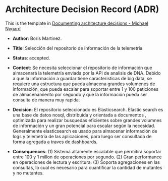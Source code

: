 # Architecture Decision Record (ADR)

This is the template in [Documenting architecture decisions - Michael Nygard](http://thinkrelevance.com/blog/2011/11/15/documenting-architecture-decisions)

* **Author**: Boris Martinez.

* **Title**: Selección del repositorio de información de la telemetría

* **Status**: accepted.

* **Context**: Se necesita seleccionar el repositorio de información que almacenará la telemetría enviada por la API de analisis de DNA. Debido a que la información a guardar tiene caracteristicas de big data, se requiere una estructura que pueda almacena grandes volumenes de información, que pueda escalar para soportar entre 1 y 100 peticiones de almacenamiento por segundo  y que la información pueda ser consulta de manera muy rapida.

* **Decision**: El repositorio seleccionado es Elasticsearch. Elastic search es una base de datos nosql, distribuida y  orientada a documentos , optimizada para realizar busquedas eficientes sobre grandes volumnes de información y un gran potencial para escalar según la necesidad. Generalmente elasticsearch es usado para almacenar información de logs y telemetría de las aplicaciones, para luego ser consultada de forma agregada a traves de dashboards. 

* **Consequences**:  (1) Sistema altamente escalable que permitirá soportar entre 100 y 1 millon de operaciones por segundo. (2) Gran performance en operaciones de lectura y escritura. (3) Soporta agregaciones en las consultas, lo cual es necesario para cuantificar la cantidad de mutantes y no mutantes.

